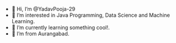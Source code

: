 - 👋 Hi, I’m @YadavPooja-29
- 👀 I’m interested in Java Programming, Data Science and Machine Learning.
- 🌱 I’m currently learning something cool!.
- 💞️ I’m from Aurangabad.
<!---
YadavPooja-29/YadavPooja-29 is a ✨ special ✨ repository because its `README.md` (this file) appears on your GitHub profile.
You can click the Preview link to take a look at your changes.
--->
